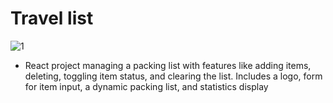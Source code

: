 # Travel list

 ![1](https://github.com/naleilan/travel-list/assets/7776224/14f360a5-f2d4-466b-949a-1a151bdd5d1d)

* React project managing a packing list with features like adding items, deleting, toggling item status, and clearing the list. Includes a logo, form for item input, a dynamic packing list, and statistics display

